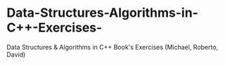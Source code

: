 # Data-Structures-Algorithms-in-C++-Exercises-
Data Structures &amp; Algorithms in C++ Book's Exercises (Michael, Roberto, David)

